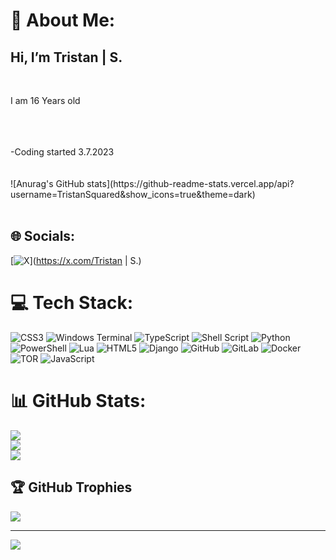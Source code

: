 # 💫 About Me:
<h2>Hi, I’m Tristan | S.</h2><br><p>I am 16 Years old</p><br>  <br><br>-Coding started 3.7.2023<br><br><br>![Anurag's GitHub stats](https://github-readme-stats.vercel.app/api?username=TristanSquared&show_icons=true&theme=dark)<br><br>


## 🌐 Socials:
[![X](https://img.shields.io/badge/X-black.svg?logo=X&logoColor=white)](https://x.com/Tristan | S.) 

# 💻 Tech Stack:
![CSS3](https://img.shields.io/badge/css3-%231572B6.svg?style=for-the-badge&logo=css3&logoColor=white) ![Windows Terminal](https://img.shields.io/badge/Windows%20Terminal-%234D4D4D.svg?style=for-the-badge&logo=windows-terminal&logoColor=white) ![TypeScript](https://img.shields.io/badge/typescript-%23007ACC.svg?style=for-the-badge&logo=typescript&logoColor=white) ![Shell Script](https://img.shields.io/badge/shell_script-%23121011.svg?style=for-the-badge&logo=gnu-bash&logoColor=white) ![Python](https://img.shields.io/badge/python-3670A0?style=for-the-badge&logo=python&logoColor=ffdd54) ![PowerShell](https://img.shields.io/badge/PowerShell-%235391FE.svg?style=for-the-badge&logo=powershell&logoColor=white) ![Lua](https://img.shields.io/badge/lua-%232C2D72.svg?style=for-the-badge&logo=lua&logoColor=white) ![HTML5](https://img.shields.io/badge/html5-%23E34F26.svg?style=for-the-badge&logo=html5&logoColor=white) ![Django](https://img.shields.io/badge/django-%23092E20.svg?style=for-the-badge&logo=django&logoColor=white) ![GitHub](https://img.shields.io/badge/github-%23121011.svg?style=for-the-badge&logo=github&logoColor=white) ![GitLab](https://img.shields.io/badge/gitlab-%23181717.svg?style=for-the-badge&logo=gitlab&logoColor=white) ![Docker](https://img.shields.io/badge/docker-%230db7ed.svg?style=for-the-badge&logo=docker&logoColor=white) ![TOR](https://img.shields.io/badge/tor-%237E4798.svg?style=for-the-badge&logo=tor-project&logoColor=white) ![JavaScript](https://img.shields.io/badge/javascript-%23323330.svg?style=for-the-badge&logo=javascript&logoColor=%23F7DF1E)
# 📊 GitHub Stats:
![](https://github-readme-stats.vercel.app/api?username=TristanSimonDev&theme=nightowl&hide_border=false&include_all_commits=true&count_private=true)<br/>
![](https://github-readme-streak-stats.herokuapp.com/?user=TristanSimonDev&theme=nightowl&hide_border=false)<br/>
![](https://github-readme-stats.vercel.app/api/top-langs/?username=TristanSimonDev&theme=nightowl&hide_border=false&include_all_commits=true&count_private=true&layout=compact)

## 🏆 GitHub Trophies
![](https://github-profile-trophy.vercel.app/?username=TristanSimonDev&theme=radical&no-frame=true&no-bg=false&margin-w=4)

---
[![](https://visitcount.itsvg.in/api?id=TristanSimonDev&icon=0&color=1)](https://visitcount.itsvg.in)

<!-- Proudly created with GPRM ( https://gprm.itsvg.in ) -->
